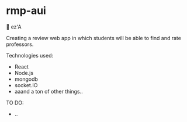 # rmp-aui
👀 ez'A

Creating a review web app in which students will be able to find and rate professors. 

Technologies used: 
- React
- Node.js
- mongodb
- socket.IO
- aaand a ton of other things..


TO DO:
- ..



